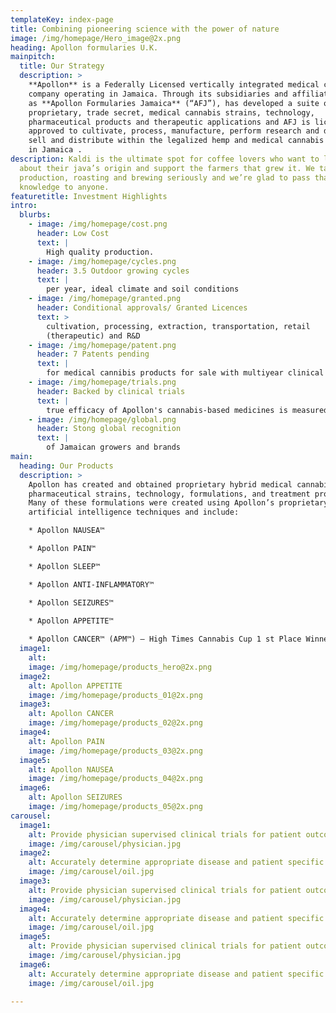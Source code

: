 ```yaml
---
templateKey: index-page
title: Combining pioneering science with the power of nature
image: /img/homepage/Hero_image@2x.png
heading: Apollon formularies U.K.
mainpitch:
  title: Our Strategy
  description: >
    **Apollon** is a Federally Licensed vertically integrated medical cannabis
    company operating in Jamaica. Through its subsidiaries and affiliates such
    as **Apollon Formularies Jamaica** (“AFJ”), has developed a suite of
    proprietary, trade secret, medical cannabis strains, technology,
    pharmaceutical products and therapeutic applications and AFJ is licensed and
    approved to cultivate, process, manufacture, perform research and develop,
    sell and distribute within the legalized hemp and medical cannabis industry
    in Jamaica .
description: Kaldi is the ultimate spot for coffee lovers who want to learn
  about their java’s origin and support the farmers that grew it. We take coffee
  production, roasting and brewing seriously and we’re glad to pass that
  knowledge to anyone.
featuretitle: Investment Highlights
intro:
  blurbs:
    - image: /img/homepage/cost.png
      header: Low Cost
      text: |
        High quality production.
    - image: /img/homepage/cycles.png
      header: 3.5 Outdoor growing cycles
      text: |
        per year, ideal climate and soil conditions
    - image: /img/homepage/granted.png
      header: Conditional approvals/ Granted Licences
      text: >
        cultivation, processing, extraction, transportation, retail
        (therapeutic) and R&D
    - image: /img/homepage/patent.png
      header: 7 Patents pending
      text: |
        for medical cannibis products for sale with multiyear clinical trials
    - image: /img/homepage/trials.png
      header: Backed by clinical trials
      text: |
        true efficacy of Apollon's cannabis-based medicines is measured   
    - image: /img/homepage/global.png
      header: Stong global recognition
      text: |
        of Jamaican growers and brands             
main:
  heading: Our Products
  description: >
    Apollon has created and obtained proprietary hybrid medical cannabis
    pharmaceutical strains, technology, formulations, and treatment products.
    Many of these formulations were created using Apollon’s proprietary
    artificial intelligence techniques and include:

    * Apollon NAUSEA™

    * Apollon PAIN™

    * Apollon SLEEP™

    * Apollon ANTI-INFLAMMATORY™

    * Apollon SEIZURES™

    * Apollon APPETITE™
    
    * Apollon CANCER™ (APM™) – High Times Cannabis Cup 1 st Place Winner
  image1:
    alt: 
    image: /img/homepage/products_hero@2x.png
  image2:
    alt: Apollon APPETITE
    image: /img/homepage/products_01@2x.png
  image3:
    alt: Apollon CANCER
    image: /img/homepage/products_02@2x.png
  image4:
    alt: Apollon PAIN
    image: /img/homepage/products_03@2x.png
  image5:
    alt: Apollon NAUSEA
    image: /img/homepage/products_04@2x.png
  image6:
    alt: Apollon SEIZURES
    image: /img/homepage/products_05@2x.png
carousel:
  image1:
    alt: Provide physician supervised clinical trials for patient outcomes validation
    image: /img/carousel/physician.jpg
  image2:
    alt: Accurately determine appropriate disease and patient specific formulations
    image: /img/carousel/oil.jpg
  image3:
    alt: Provide physician supervised clinical trials for patient outcomes validation
    image: /img/carousel/physician.jpg
  image4:
    alt: Accurately determine appropriate disease and patient specific formulations
    image: /img/carousel/oil.jpg
  image5:
    alt: Provide physician supervised clinical trials for patient outcomes validation
    image: /img/carousel/physician.jpg
  image6:
    alt: Accurately determine appropriate disease and patient specific formulations
    image: /img/carousel/oil.jpg
   
---
```

